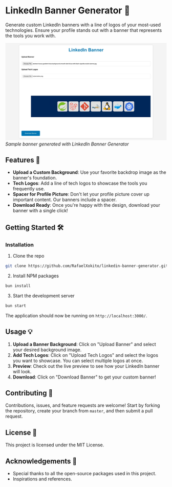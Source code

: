 # LinkedIn Banner Generator 🌆

Generate custom LinkedIn banners with a line of logos of your most-used technologies. Ensure your profile stands out with a banner that represents the tools you work with.

![Banner Preview](./assets/demo_image.jpeg)  
*Sample banner generated with LinkedIn Banner Generator*

## Features 🚀

- **Upload a Custom Background**: Use your favorite backdrop image as the banner's foundation.
- **Tech Logos**: Add a line of tech logos to showcase the tools you frequently use.
- **Spacer for Profile Picture**: Don't let your profile picture cover up important content. Our banners include a spacer.
- **Download Ready**: Once you're happy with the design, download your banner with a single click!

## Getting Started 🛠

### Installation

1. Clone the repo
```bash
git clone https://github.com/RafaelXokito/linkedin-banner-generator.git
```

2. Install NPM packages
```bash
bun install
```

3. Start the development server
```bash
bun start
```

The application should now be running on `http://localhost:3000/`.

## Usage 💡

1. **Upload a Banner Background**: Click on "Upload Banner" and select your desired background image.
2. **Add Tech Logos**: Click on "Upload Tech Logos" and select the logos you want to showcase. You can select multiple logos at once.
3. **Preview**: Check out the live preview to see how your LinkedIn banner will look.
4. **Download**: Click on "Download Banner" to get your custom banner!

## Contributing 🤝

Contributions, issues, and feature requests are welcome! Start by forking the repository, create your branch from `master`, and then submit a pull request.

## License 📄

This project is licensed under the MIT License.

## Acknowledgements 🙏

- Special thanks to all the open-source packages used in this project.
- Inspirations and references.
